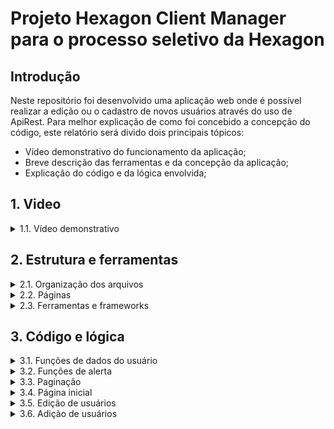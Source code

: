 # Projeto Hexagon Client Manager para o processo seletivo da Hexagon

## Introdução

Neste repositório foi desenvolvido uma aplicação web onde é possível realizar a edição ou o cadastro de novos usuários através do uso de ApiRest. Para melhor explicação de como foi concebido a concepção do código, este relatório será divido dois principais tópicos:

* Vídeo demonstrativo do funcionamento da aplicação;
* Breve descrição das ferramentas e da concepção da aplicação;
* Explicação do código e da lógica envolvida;

## 1. Video

<details>
  <summary>1.1. Vídeo demonstrativo</summary><br />
    [![Assistir o vídeo](https://w7.pngwing.com/pngs/467/458/png-transparent-video-player-play-together-angle-text-photography-thumbnail.png)]      (https://clipchamp.com/watch/WcTxfhf6NcR)        
</details>

## 2. Estrutura e ferramentas
  
  <details>
    <summary>2.1. Organização dos arquivos</summary><br/>
    Para facilitar a leitura e otimização de funções, o código possui uma pasta principal onde se encontram todos os arquivos Javascript chamada <strong>src</strong>. Dentro desta existem os seguintes diretórios:
  
* <strong>functions</strong> - Dentro desta pasta existem arquivos com as funções usadas em todas as páginas da aplicação, ou seja, funções globais;
* <strong>component</strong> - Dentro desta pasta temos os componentes que serão renderizados em cada página da aplicação feita em React.js;
* <strong>pages</strong> - Dentro desta pasta temos as páginas da aplicação que renderizam os componentes dependendo do caminho que estamos (/edit, /home, etc)
  </details>
  
  <details>
    <summary>2.2. Páginas</summary><br/>
    A aplicação possui duas páginas principais, Main, página principal onde é mostrada ao usuário as informações dos clientes recuperados da API e a página de gerenciamento de usuários, podendo ser tanto para edição ou adição, dependendo do tipo de parâmetro que irá receber.
  </details>

  <details>
    <summary>2.3. Ferramentas e frameworks</summary><br/>
    O framework Bootstrap foi usado para realizar a estilização de todos os botões (confirmação, deletar, etc), campos de input (texto e select) e para a paginação. Para a criação de um site que terá a API contendo os usuários foi necessário o uso da ferramenta json server. Criando a pasta <strong>db</strong> no diretório principal da aplicação, e, dentro dela, o arquivo db.json, podemos inicializar uma API vazia ou não. No caso desta aplicação, já foi pré criado alguns usuários para facilitar alguns testes.<br/>
  Para realizar as requisições à API foi optado o uso do Axios. Com ele é possível realizar a atualização de usuário da API, a remoção e a adição através dos comandos GET, DELETE, PUT e POST. Por fim, para o envio de avisos foi utilizado o SweetAlert2. Com ele é possível criar janelas de confirmação, erros já pré definidas, podendo alterar a mensagem, as opções e o que será feito após seu aviso.
  </details>

## 3. Código e lógica

  <details>
    <summary>3.1. Funções de dados do usuário</summary><br/>
    De modo a melhorar o uso das funções de recuperar dados de usuários, todas as funções relativas a esta funcionalidade estão no diretório src/functions/userManager.js.
		Neste arquivos podemos editar a URL de origem da API para que a ferramenta Axios possa trabalhar com os dados. Se quisermos ler os usuários da API, usamos a função getUsers() que chama a função Axios.get e retorna um Array de Objetos com todos os dados dos clientes (nome, email, etc).<br/> 
		Para deletarmos um usuários utilizamos a função deleteUser(id). Passando o id do usuário o Axios irá executar a função Axios.delete e remover o usuário da API.<br/>
		Para atualizar um cliente, usamos a função updateUser(id, data), onde id é o id do cliente que queremos atualizar e data as informações que queremos atualizar, onde esta se encontra em forma de objeto.<br/>
		Por último, temos a função addUser(data) que recebe um objeto com as informações do usuário a ser adicionado e chama a função Axios.post para adicioná-lo na API.
  </details>

  <details>
    <summary>3.2. Funções de alerta</summary><br/>
		Para ajudar visualmente o usuário da aplicação, existem dois tipos de função que irão mostrar na tela uma mensagem que se encontram em src/functions/alert.js. A alertMessage(message, action) recebe uma mensagem para mostrar ao usuário e uma action, deletar, adicionar, atualizar. Este alerta também mostra duas opções de confirmar ou cancelar, caso o usuário confirme é retornada a mensagem de 'success', caso contrário, 'cancel'.<br/>
		A segunda função é a formError(), usado para exibir uma mensagem de erro caso o usuário esqueça de preencher algum campo quando tiver adicionando ou editando um usuário.
  </details>

  <details>
    <summary>3.3. Paginação</summary><br/>
		A lógica de como é feita a paginação pode ser vista no arquivo src/functions/pagination.js. A principal função é a createPagination. Ela recebe como parâmetros um array com os usuários, a quantidade de usuários a ser mostrado por página, a página atual da paginação em que o usuário se encontra e uma função que é adicionada no onClick de cada botão de paginação.<br/>
		Primeiro essa função chama a setMaxPages que passando os parâmetros array de usuários e usuários por página, calcula quantas páginas devem existir. Dividindo o tamanho do array pelo número de usuários pos página e, com este resultado, fazendo um Math.ceil, conseguimos este valor. Por exemplo: caso o número de usuários por página seja 5, e eu tenha 6 usuários, o Math.ceil irá arredondar o valor para cima retornando 2 páginas.<br/>
		Após termos este valor, a função createPagination irá verificar se serão exibidas mais de 3 páginas, pois, por padrão a aplicação apenas mostra 3 páginas de paginação, por exemplo (1, 2, 3) ou (3, 4, 5). Caso o usuário esteja na primeira página e só exista uma página, será criado dinamicamente apenas um botão, caso esteja na primeira página e exista 20 páginas, serão criadas 3 botões (1, 2, 3).<br/>
		A função que foi passada como parâmetro será chamada no evento de clique da página escolhida pelo usuário. Esta função irá alterar o estado do componente chamado currentPage e recarregar a função createPagination, porém, dessa vez, passando a nova página atual como parâmetro. Assim, caso esteja na página 2 irão ser mostrados os botões (1, 2, 3), na página 5 (4, 5, 6), e assim por diante.
  </details>

  <details>
    <summary>3.4. Página inicial</summary><br/>
    Ao iniciarmos a página, o React.js verificará qual o caminho da URL que o usuário se encontra. Como ele está na página principal, irá renderizar a página Home ('/'). Nesta página é chamada a função componentDidMouth() para fazer o carregamento da API através da função getUsers e salvar o resultado no estado users.<br/>
		Para o filtro de busca, são renderizados 4 inputs com as informações nome, cpf, cidade e usuários por página, e, cada vez que o usuário altera alguns destes campos a função handleChange é chamada e atualiza o estado de cada um dos filtros. Com esta atualização, antes de ser renderizado os usuários, a função filterUsers é chamada, recebendo o array de usuários, e, caso um dos estados de filtro seja diferente de undefined (usuário escreveu algo), é realizado um array.filter para definir o novo array de usuários a ser mostrado.<br/>
		Após este filtro, o componente UserTable é renderizado, recebendo como props o array de usuários. Este componente renderiza uma lista dinamicamente, dependendo de quantos usuários foram passados. A lista possui as informações de cada usuário e dois botões, Excluir e Editar. O botão excluir recebe a função onClick handleDelete que exibe um mensagem se realmente deseja remover o usuário com as opções sim e cancel, caso confirme a função deleteUser é chamada e o usuário é deletado. O botão edit transfere a página para o link ('/edit/id_do_usuário') para realizar as modificações.<br/>
		O botão adicionar que se encontra no canto superior direito da tabela, redireciona a pessoa para o link ('/add') onde é possível adicionar novos usuários.
		Por último, a paginação é renderizada abaixo da lista (sua explicação pode ser vista no item 3.3)
		</details>

  <details>
    <summary>3.5. Edição de usuários</summary><br/>
			Ao clicar no botão editar de um usuário, a aplicação é redirecionada para a página ('/dit/id_do_usuario'). Nesta página temos todos os campos de informação já preenchidos através do componentDidMount() que chama a função de getUsers e find neste array para achar o usuário com o id necessário e alterar o estado da aplicação com as informações recebidas. Ao preencher qualquer input, a função handleChange é chamada, a qual altera o estado da aaplicação.<br/>
			Caso a pessoa clique em Salvar, a função alertMessage irá ser chamada mostrando um aviso com as opções de prosseguir ou não. Caso prossiga, a função retorna 'success' e a função updateUser é chamada atualizando os dados e redirecionando a aplicação para a página home.<br/>
			Caso a pessoa esqueça de preencher qualquer campo, a função formError é chamada exibindo uma mensagem de erro alertando que todos os campos precisam ser preenchidos.
		</details>

  <details>
    <summary>3.6. Adição de usuários</summary><br/>
			A página de adição utiliza os mesmos métodos da de edição, pois foi utilizado o mesmo componente. Porém existem algumas mudanças. Como não há informações prévias de usuário, os estados são carregados como uma string vazia, sendo alterados a medida que o usuário preenche os campos. A mensagem de confirmação é alterada para se realmente deseja adicionar um usuário e na confirmação é a chamada a função addUser para adicionar na API.
		</details>
